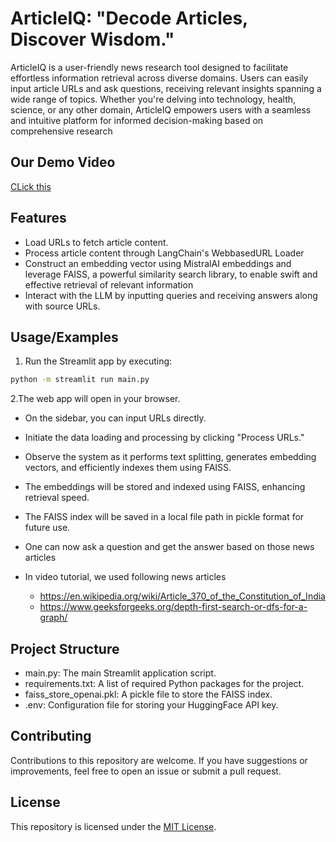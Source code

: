 
# ArticleIQ: "Decode Articles, Discover Wisdom."

ArticleIQ is a user-friendly news research tool designed to facilitate effortless information retrieval across diverse domains. Users can easily input article URLs and ask questions, receiving relevant insights spanning a wide range of topics. Whether you're delving into technology, health, science, or any other domain, ArticleIQ empowers users with a seamless and intuitive platform for informed decision-making based on comprehensive research

## Our Demo Video
[CLick this](https://drive.google.com/file/d/1ygL-XWVFEbDsimaV1y9-1qkmPKWXUwn_/view?usp=sharing)


## Features

- Load URLs to fetch article content.
- Process article content through LangChain's WebbasedURL Loader
- Construct an embedding vector using MistralAI embeddings and leverage FAISS, a powerful similarity search library, to enable swift and effective retrieval of relevant information
- Interact with the LLM by inputting queries and receiving answers along with source URLs.


## Usage/Examples

1. Run the Streamlit app by executing:
```bash
python -m streamlit run main.py

```

2.The web app will open in your browser.

- On the sidebar, you can input URLs directly.

- Initiate the data loading and processing by clicking "Process URLs."

- Observe the system as it performs text splitting, generates embedding vectors, and efficiently indexes them using FAISS.

- The embeddings will be stored and indexed using FAISS, enhancing retrieval speed.

- The FAISS index will be saved in a local file path in pickle format for future use.
- One can now ask a question and get the answer based on those news articles
- In video tutorial, we used following news articles
  - https://en.wikipedia.org/wiki/Article_370_of_the_Constitution_of_India
  - https://www.geeksforgeeks.org/depth-first-search-or-dfs-for-a-graph/


## Project Structure

- main.py: The main Streamlit application script.
- requirements.txt: A list of required Python packages for the project.
- faiss_store_openai.pkl: A pickle file to store the FAISS index.
- .env: Configuration file for storing your HuggingFace API key.


## Contributing

Contributions to this repository are welcome. If you have suggestions or improvements, feel free to open an issue or submit a pull request.

## License

This repository is licensed under the [MIT License](LICENSE).

